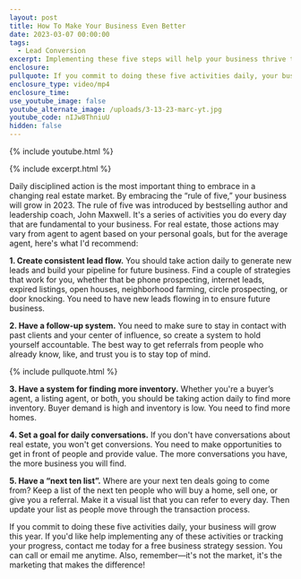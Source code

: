```yaml
---
layout: post
title: How To Make Your Business Even Better
date: 2023-03-07 00:00:00
tags:
  - Lead Conversion
excerpt: Implementing these five steps will help your business thrive this year.
enclosure:
pullquote: If you commit to doing these five activities daily, your business will grow.
enclosure_type: video/mp4
enclosure_time:
use_youtube_image: false
youtube_alternate_image: /uploads/3-13-23-marc-yt.jpg
youtube_code: nIJw8ThniuU
hidden: false
---
```

{% include youtube.html %}

{% include excerpt.html %}

Daily disciplined action is the most important thing to embrace in a changing real estate market. By embracing the “rule of five,” your business will grow in 2023. The rule of five was introduced by bestselling author and leadership coach, John Maxwell. It's a series of activities you do every day that are fundamental to your business. For real estate, those actions may vary from agent to agent based on your personal goals, but for the average agent, here's what I'd recommend:&nbsp;

**1\. Create consistent lead flow.** You should take action daily to generate new leads and build your pipeline for future business. Find a couple of strategies that work for you, whether that be phone prospecting, internet leads, expired listings, open houses, neighborhood farming, circle prospecting, or door knocking. You need to have new leads flowing in to ensure future business.&nbsp;

**2\. Have a follow-up system.** You need to make sure to stay in contact with past clients and your center of influence, so create a system to hold yourself accountable. The best way to get referrals from people who already know, like, and trust you is to stay top of mind.

{% include pullquote.html %}

**3\. Have a system for finding more inventory.** Whether you're a buyer’s agent, a listing agent, or both, you should be taking action daily to find more inventory. Buyer demand is high and inventory is low. You need to find more homes.&nbsp;

**4\. Set a goal for daily conversations.** If you don't have conversations about real estate, you won't get conversions. You need to make opportunities to get in front of people and provide value. The more conversations you have, the more business you will find.&nbsp;

**5\. Have a “next ten list”.** Where are your next ten deals going to come from? Keep a list of the next ten people who will buy a home, sell one, or give you a referral. Make it a visual list that you can refer to every day. Then update your list as people move through the transaction process.&nbsp;

If you commit to doing these five activities daily, your business will grow this year. If you'd like help implementing any of these activities or tracking your progress, contact me today for a free business strategy session. You can call or email me anytime. Also, remember—it's not the market, it's the marketing that makes the difference!